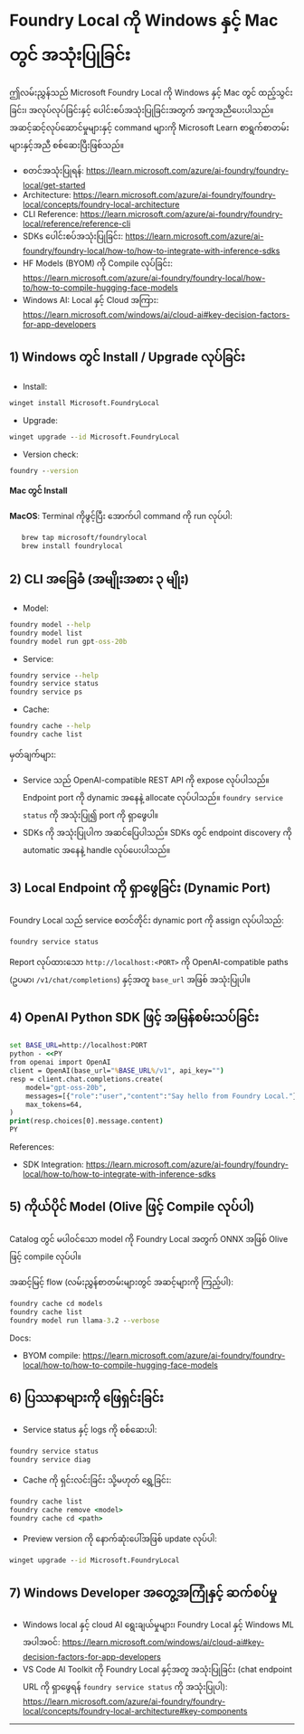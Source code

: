 <!--
CO_OP_TRANSLATOR_METADATA:
{
  "original_hash": "02b037f55de779607eb12edcc7a7fcf2",
  "translation_date": "2025-09-26T19:03:35+00:00",
  "source_file": "Module07/foundrylocal.md",
  "language_code": "my"
}
-->
# Foundry Local ကို Windows နှင့် Mac တွင် အသုံးပြုခြင်း

ဤလမ်းညွှန်သည် Microsoft Foundry Local ကို Windows နှင့် Mac တွင် ထည့်သွင်းခြင်း၊ အလုပ်လုပ်ခြင်းနှင့် ပေါင်းစပ်အသုံးပြုခြင်းအတွက် အကူအညီပေးပါသည်။ အဆင့်ဆင့်လုပ်ဆောင်မှုများနှင့် command များကို Microsoft Learn စာရွက်စာတမ်းများနှင့်အညီ စစ်ဆေးပြီးဖြစ်သည်။

- စတင်အသုံးပြုရန်: https://learn.microsoft.com/azure/ai-foundry/foundry-local/get-started
- Architecture: https://learn.microsoft.com/azure/ai-foundry/foundry-local/concepts/foundry-local-architecture
- CLI Reference: https://learn.microsoft.com/azure/ai-foundry/foundry-local/reference/reference-cli
- SDKs ပေါင်းစပ်အသုံးပြုခြင်း: https://learn.microsoft.com/azure/ai-foundry/foundry-local/how-to/how-to-integrate-with-inference-sdks
- HF Models (BYOM) ကို Compile လုပ်ခြင်း: https://learn.microsoft.com/azure/ai-foundry/foundry-local/how-to/how-to-compile-hugging-face-models
- Windows AI: Local နှင့် Cloud အကြား: https://learn.microsoft.com/windows/ai/cloud-ai#key-decision-factors-for-app-developers

## 1) Windows တွင် Install / Upgrade လုပ်ခြင်း

- Install:
```cmd
winget install Microsoft.FoundryLocal
```
- Upgrade:
```cmd
winget upgrade --id Microsoft.FoundryLocal
```
- Version check:
```cmd
foundry --version
```
     
**Mac တွင် Install**

**MacOS**: 
Terminal ကိုဖွင့်ပြီး အောက်ပါ command ကို run လုပ်ပါ:
```bash
   brew tap microsoft/foundrylocal
   brew install foundrylocal
```

## 2) CLI အခြေခံ (အမျိုးအစား ၃ မျိုး)

- Model:
```cmd
foundry model --help
foundry model list
foundry model run gpt-oss-20b
```
- Service:
```cmd
foundry service --help
foundry service status
foundry service ps
```
- Cache:
```cmd
foundry cache --help
foundry cache list
```

မှတ်ချက်များ:
- Service သည် OpenAI-compatible REST API ကို expose လုပ်ပါသည်။ Endpoint port ကို dynamic အနေနဲ့ allocate လုပ်ပါသည်။ `foundry service status` ကို အသုံးပြု၍ port ကို ရှာဖွေပါ။
- SDKs ကို အသုံးပြုပါက အဆင်ပြေပါသည်။ SDKs တွင် endpoint discovery ကို automatic အနေနဲ့ handle လုပ်ပေးပါသည်။

## 3) Local Endpoint ကို ရှာဖွေခြင်း (Dynamic Port)

Foundry Local သည် service စတင်တိုင်း dynamic port ကို assign လုပ်ပါသည်:
```cmd
foundry service status
```
Report လုပ်ထားသော `http://localhost:<PORT>` ကို OpenAI-compatible paths (ဥပမာ၊ `/v1/chat/completions`) နှင့်အတူ `base_url` အဖြစ် အသုံးပြုပါ။

## 4) OpenAI Python SDK ဖြင့် အမြန်စမ်းသပ်ခြင်း

```cmd
set BASE_URL=http://localhost:PORT
python - <<PY
from openai import OpenAI
client = OpenAI(base_url="%BASE_URL%/v1", api_key="")
resp = client.chat.completions.create(
    model="gpt-oss-20b",
    messages=[{"role":"user","content":"Say hello from Foundry Local."}],
    max_tokens=64,
)
print(resp.choices[0].message.content)
PY
```
References:
- SDK Integration: https://learn.microsoft.com/azure/ai-foundry/foundry-local/how-to/how-to-integrate-with-inference-sdks

## 5) ကိုယ်ပိုင် Model (Olive ဖြင့် Compile လုပ်ပါ)

Catalog တွင် မပါဝင်သော model ကို Foundry Local အတွက် ONNX အဖြစ် Olive ဖြင့် compile လုပ်ပါ။

အဆင့်မြင့် flow (လမ်းညွှန်စာတမ်းများတွင် အဆင့်များကို ကြည့်ပါ):
```cmd
foundry cache cd models
foundry cache list
foundry model run llama-3.2 --verbose
```
Docs:
- BYOM compile: https://learn.microsoft.com/azure/ai-foundry/foundry-local/how-to/how-to-compile-hugging-face-models

## 6) ပြဿနာများကို ဖြေရှင်းခြင်း

- Service status နှင့် logs ကို စစ်ဆေးပါ:
```cmd
foundry service status
foundry service diag
```
- Cache ကို ရှင်းလင်းခြင်း သို့မဟုတ် ရွှေ့ခြင်း:
```cmd
foundry cache list
foundry cache remove <model>
foundry cache cd <path>
```
- Preview version ကို နောက်ဆုံးပေါ်အဖြစ် update လုပ်ပါ:
```cmd
winget upgrade --id Microsoft.FoundryLocal
```

## 7) Windows Developer အတွေ့အကြုံနှင့် ဆက်စပ်မှု

- Windows local နှင့် cloud AI ရွေးချယ်မှုများ၊ Foundry Local နှင့် Windows ML အပါအဝင်:
  https://learn.microsoft.com/windows/ai/cloud-ai#key-decision-factors-for-app-developers
- VS Code AI Toolkit ကို Foundry Local နှင့်အတူ အသုံးပြုခြင်း (chat endpoint URL ကို ရှာဖွေရန် `foundry service status` ကို အသုံးပြုပါ):
  https://learn.microsoft.com/azure/ai-foundry/foundry-local/concepts/foundry-local-architecture#key-components

---

